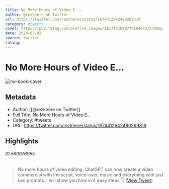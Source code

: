 ```yaml
---
title: No More Hours of Video E...
author: @rezkhere on Twitter
url: https://twitter.com/rezkhere/status/1674412942480269319
category: #tweets
cover: https://pbs.twimg.com/profile_images/1617431690779164675/X7DSmp-W.jpg
date: 2024-03-03
source: twitter
rating:
---
```

# No More Hours of Video E...

![rw-book-cover](https://pbs.twimg.com/profile_images/1617431690779164675/X7DSmp-W.jpg)

## Metadata
- Author: [[@rezkhere on Twitter]]
- Full Title: No More Hours of Video E...
- Category: #tweets
- URL: https://twitter.com/rezkhere/status/1674412942480269319

## Highlights
###### ID 560076955
> No more hours of video editing.
> ChatGPT can now create a video commercial with the script, voice-over, music and everything with just two prompts.
> I will show you how in 4 easy steps 👇 ([View Tweet](https://twitter.com/rezkhere/status/1674412942480269319))
    
